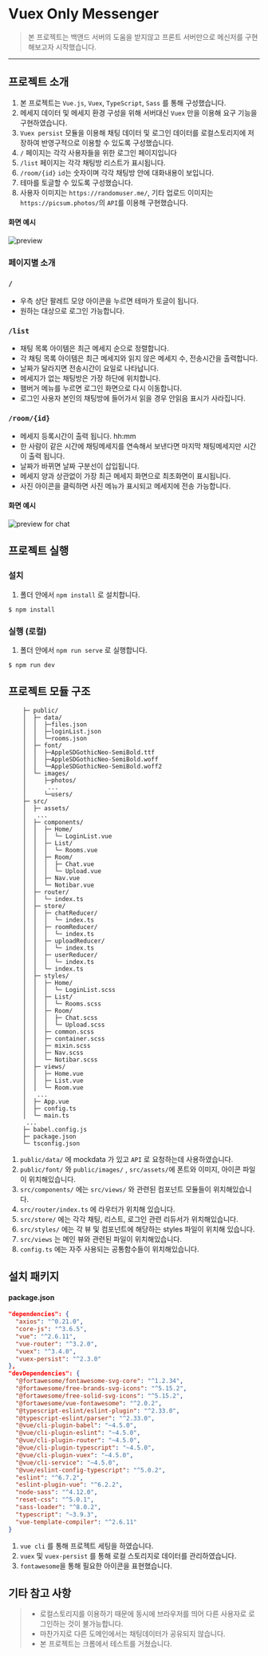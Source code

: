 # Vuex Only Messenger

> 본 프로젝트는 백앤드 서버의 도움을 받지않고 프론트 서버만으로 메신저를 구현해보고자 시작했습니다.

---

## 프로젝트 소개

1. 본 프로젝트는 `Vue.js`, `Vuex`, `TypeScript`, `Sass` 를 통해 구성했습니다.
2. 메세지 데이터 및 메세지 환경 구성을 위해 서버대신 `Vuex` 만을 이용해 요구 기능을 구현하였습니다.
3. `Vuex persist` 모듈을 이용해 채팅 데이터 및 로그인 데이터를 로컬스토리지에 저장하여 반영구적으로 이용할 수 있도록 구성했습니다.
4. `/` 페이지는 각각 사용자들을 위한 로그인 페이지입니다
5. `/list` 페이지는 각각 채팅방 리스트가 표시됩니다.
6. `/room/{id}` `id`는 숫자이며 각각 채팅방 안에 대화내용이 보입니다.
7. 테마를 토글할 수 있도록 구성했습니다.
8. 사용자 이미지는 `https://randomuser.me/`, 기타 업로드 이미지는 `https://picsum.photos/`의 `API`를 이용해 구현했습니다.

#### 화면 예시

![preview](https://user-images.githubusercontent.com/4216651/108622806-8c17bf80-747e-11eb-9919-ea7839301e9c.png)

### 페이지별 소개

### `/`

- 우측 상단 팔레트 모양 아이콘을 누르면 테마가 토글이 됩니다.
- 원하는 대상으로 로그인 가능합니다.

### `/list`

- 채팅 목록 아이템은 최근 메세지 순으로 정렬합니다.
- 각 채팅 목록 아이템은 최근 메세지와 읽지 않은 메세지 수, 전송시간을 출력합니다.
- 날짜가 달라지면 전송시간이 요일로 나타납니다.
- 메세지가 없는 채팅방은 가장 하단에 위치합니다.
- 햄버거 메뉴를 누르면 로그인 화면으로 다시 이동합니다.
- 로그인 사용자 본인의 채팅방에 들어가서 읽을 경우 안읽음 표시가 사라집니다.

### `/room/{id}`

- 메세지 등록시간이 출력 됩니다. hh:mm
- 한 사람이 같은 시간에 채팅메세지를 연속해서 보낸다면 마지막 채팅메세지만 시간이 출력 됩니다.
- 날짜가 바뀌면 날짜 구분선이 삽입됩니다.
- 메세지 양과 상관없이 가장 최근 메세지 화면으로 최초화면이 표시됩니다.
- 사진 아이콘을 클릭하면 사진 메뉴가 표시되고 메세지에 전송 가능합니다.

#### 화면 예시

![preview for chat](https://user-images.githubusercontent.com/4216651/108622808-8e7a1980-747e-11eb-865c-70edfbf2db3c.gif)

## 프로젝트 실행

### 설치

1. 폴더 안에서 `npm install` 로 설치합니다.

```console
$ npm install
```

### 실행 (로컬)

1. 폴더 안에서 `npm run serve` 로 실행합니다.

```console
$ npm run dev
```

## 프로젝트 모듈 구조

```
    ├─ public/
    │  ├─ data/
    │  │  ├─files.json
    │  │  ├─loginList.json
    │  │  └─rooms.json
    │  ├─ font/
    │  │  ├─AppleSDGothicNeo-SemiBold.ttf
    │  │  ├─AppleSDGothicNeo-SemiBold.woff
    │  │  └─AppleSDGothicNeo-SemiBold.woff2
    │  └─ images/
    │     ├─photos/
    │      ...
    │     └─users/
    ├─ src/
    │  ├─ assets/
    │   ...
    │  ├─ components/
    │  │  ├─ Home/
    │  │  │  └─ LoginList.vue
    │  │  ├─ List/
    │  │  │  └─ Rooms.vue
    │  │  ├─ Room/
    │  │  │  ├─ Chat.vue
    │  │  │  └─ Upload.vue
    │  │  ├─ Nav.vue
    │  │  └─ Notibar.vue
    │  ├─ router/
    │  │  └─ index.ts
    │  ├─ store/
    │  │  ├─ chatReducer/
    │  │  │  └─ index.ts
    │  │  ├─ roomReducer/
    │  │  │  └─ index.ts
    │  │  ├─ uploadReducer/
    │  │  │  └─ index.ts
    │  │  ├─ userReducer/
    │  │  │  └─ index.ts
    │  │  └─ index.ts
    │  ├─ styles/
    │  │  ├─ Home/
    │  │  │  └─ LoginList.scss
    │  │  ├─ List/
    │  │  │  └─ Rooms.scss
    │  │  ├─ Room/
    │  │  │  ├─ Chat.scss
    │  │  │  └─ Upload.scss
    │  │  ├─ common.scss
    │  │  ├─ container.scss
    │  │  ├─ mixin.scss
    │  │  ├─ Nav.scss
    │  │  └─ Notibar.scss
    │  ├─ views/
    │  │  ├─ Home.vue
    │  │  ├─ List.vue
    │  │  └─ Room.vue
    │   ...
    │  ├─ App.vue
    │  ├─ config.ts
    │  └─ main.ts
     ...
    ├─ babel.config.js
    ├─ package.json
    └─ tsconfig.json
```

1. `public/data/` 에 mockdata 가 있고 `API` 로 요청하는데 사용하였습니다.
2. `public/font/` 와 `public/images/` , `src/assets/`에 폰트와 이미지, 아이콘 파일이 위치해있습니다.
3. `src/components/` 에는 `src/views/` 와 관련된 컴포넌트 모듈들이 위치해있습니다.
4. `src/router/index.ts` 에 라우터가 위치해 있습니다.
5. `src/store/` 에는 각각 채팅, 리스트, 로그인 관련 리듀서가 위치해있습니다.
6. `src/styles/` 에는 각 뷰 및 컴포넌트에 해당하는 styles 파일이 위치해 있습니다.
7. `src/views` 는 메인 뷰와 관련된 파일이 위치해있습니다.
8. `config.ts` 에는 자주 사용되는 공통함수들이 위치해있습니다.

## 설치 패키지

#### package.json

```json
"dependencies": {
  "axios": "^0.21.0",
  "core-js": "^3.6.5",
  "vue": "^2.6.11",
  "vue-router": "^3.2.0",
  "vuex": "^3.4.0",
  "vuex-persist": "^2.3.0"
},
"devDependencies": {
  "@fortawesome/fontawesome-svg-core": "^1.2.34",
  "@fortawesome/free-brands-svg-icons": "^5.15.2",
  "@fortawesome/free-solid-svg-icons": "^5.15.2",
  "@fortawesome/vue-fontawesome": "^2.0.2",
  "@typescript-eslint/eslint-plugin": "^2.33.0",
  "@typescript-eslint/parser": "^2.33.0",
  "@vue/cli-plugin-babel": "~4.5.0",
  "@vue/cli-plugin-eslint": "~4.5.0",
  "@vue/cli-plugin-router": "~4.5.0",
  "@vue/cli-plugin-typescript": "~4.5.0",
  "@vue/cli-plugin-vuex": "~4.5.0",
  "@vue/cli-service": "~4.5.0",
  "@vue/eslint-config-typescript": "^5.0.2",
  "eslint": "^6.7.2",
  "eslint-plugin-vue": "^6.2.2",
  "node-sass": "^4.12.0",
  "reset-css": "^5.0.1",
  "sass-loader": "^8.0.2",
  "typescript": "~3.9.3",
  "vue-template-compiler": "^2.6.11"
}
```

1. `vue cli` 를 통해 프로젝트 세팅을 하였습니다.
2. `vuex` 및 `vuex-persist` 를 통해 로컬 스토리지로 데이터를 관리하였습니다.
3. `fontawesome`을 통해 필요한 아이콘을 표현했습니다.

## 기타 참고 사항

> - 로컬스토리지를 이용하기 때문에 동시에 브라우저를 띄어 다른 사용자로 로그인하는 것이 불가능합니다.
> - 마찬가지로 다른 도메인에서는 채팅데이터가 공유되지 않습니다.
> - 본 프로젝트는 크롬에서 테스트를 거쳤습니다.
